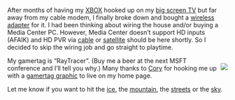 After months of having my [XBOX](http://xbox.com/) hooked up on my [big
screen TV](http://www.tacp.toshiba.com/televisions/cinemaseries.asp) but
far away from my cable modem, I finally broke down and bought a
[wireless
adapter](http://www.microsoft.com/hardware/broadbandnetworking/productdetails.aspx?pid=015)
for it. I had been thinking about wiring the house and/or buying a Media
Center PC. However, Media Center doesn’t support HD inputs (AFAIK)
and HD PVR via
[cable](http://www.pvrblog.com/pvr/2003/12/comcast_set_to_.html) or
[satellite](http://devhawk.net/PermaLink.aspx?guid=aac52374-cf24-472b-a196-dda01d77f1b0)
should be here shortly. So I decided to skip the wiring job and go
straight to playtime.

<div style="FLOAT: right">

![](http://devhawk.net/themes/devhawk/images/gamertag.gif)

</div>

My gamertag is “RayTracer”. (Buy me a beer at the next MSFT conference
and I’ll tell you why.) Many thanks to
[Cory](http://www.addressof.com/blog/) for hooking me up with a
[gamertag graphic](http://addressof.com/blog/posts/311.aspx) to live on
my home page.

Let me know if you want to hit the
[ice](http://www.xbox.com/en-US/nhlrivals2004/), the
[mountain](http://www.xbox.com/en-US/amped2/), the
[streets](http://www.xbox.com/en-US/pgr2/) or the
[sky](http://www.xbox.com/en-US/crimsonskies/).
